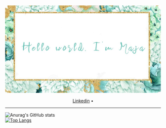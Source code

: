 ![alt text](https://github.com/majastamenic/majastamenic/blob/main/maja.jpg?raw=true)

<p align="center">
  <a href="https://www.linkedin.com/in/maja-stamenic-a47022207/">Linkedin</a> •
</p>

---

![Anurag's GitHub stats](https://github-readme-stats.vercel.app/api?username=majastamenic&show_icons=true&theme=vue)   
[![Top Langs](https://github-readme-stats.vercel.app/api/top-langs/?username=majastamenic)](https://github.com/majastamenic/github-readme-stats)

